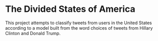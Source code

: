 # The Divided States of America

This project attempts to classify tweets from users in the United States according to a model built from the 
word choices of tweets from Hillary Clinton and Donald Trump.